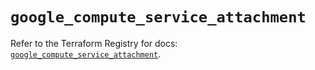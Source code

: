 # `google_compute_service_attachment`

Refer to the Terraform Registry for docs: [`google_compute_service_attachment`](https://registry.terraform.io/providers/hashicorp/google-beta/5.39.1/docs/resources/google_compute_service_attachment).
